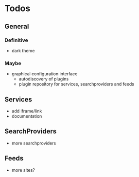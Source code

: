 # Todos

## General

### Definitive

- dark theme


### Maybe

- graphical configuration interface
    - autodiscovery of plugins
    - plugin repository for services, searchproviders and feeds

## Services

- add iframe/link
- documentation

## SearchProviders

- more searchproviders

## Feeds

- more sites?

